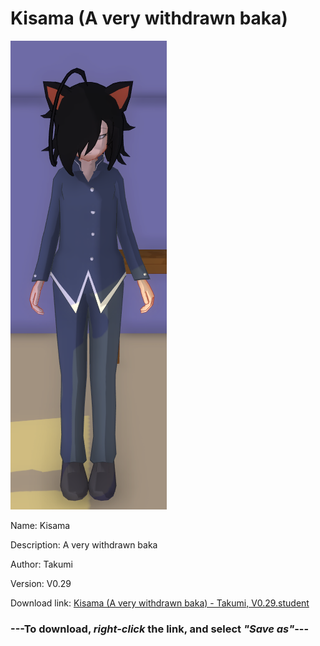 # Kisama (A very withdrawn baka)

<img src = "https://raw.githubusercontent.com/Arbiter1223/Daigaku-Gurashi-Custom-Students/master/Students/Files/Kisama%20(A%20very%20withdrawn%20baka).png">

Name: Kisama

Description: A very withdrawn baka

Author: Takumi

Version: V0.29

Download link: <a href="https://raw.githubusercontent.com/Arbiter1223/Daigaku-Gurashi-Custom-Students/master/Students/Files/Kisama%20(A%20very%20withdrawn%20baka)%20-%20Takumi%2C%20V0.29.student">Kisama (A very withdrawn baka) - Takumi, V0.29.student</a>

### ---**To download, _right-click_ the link, and select _"Save as"_**---
